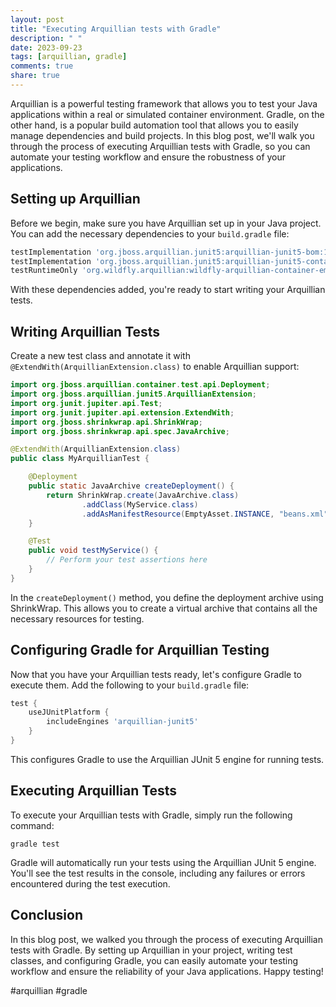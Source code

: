 ```yaml
---
layout: post
title: "Executing Arquillian tests with Gradle"
description: " "
date: 2023-09-23
tags: [arquillian, gradle]
comments: true
share: true
---
```


Arquillian is a powerful testing framework that allows you to test your Java applications within a real or simulated container environment. Gradle, on the other hand, is a popular build automation tool that allows you to easily manage dependencies and build projects. In this blog post, we'll walk you through the process of executing Arquillian tests with Gradle, so you can automate your testing workflow and ensure the robustness of your applications.

## Setting up Arquillian

Before we begin, make sure you have Arquillian set up in your Java project. You can add the necessary dependencies to your `build.gradle` file:

```groovy
testImplementation 'org.jboss.arquillian.junit5:arquillian-junit5-bom:1.0.0.Alpha5'
testImplementation 'org.jboss.arquillian.junit5:arquillian-junit5-container:1.0.0.Alpha5'
testRuntimeOnly 'org.wildfly.arquillian:wildfly-arquillian-container-embedded:2.2.0.Final'
```

With these dependencies added, you're ready to start writing your Arquillian tests.

## Writing Arquillian Tests

Create a new test class and annotate it with `@ExtendWith(ArquillianExtension.class)` to enable Arquillian support:

```java
import org.jboss.arquillian.container.test.api.Deployment;
import org.jboss.arquillian.junit5.ArquillianExtension;
import org.junit.jupiter.api.Test;
import org.junit.jupiter.api.extension.ExtendWith;
import org.jboss.shrinkwrap.api.ShrinkWrap;
import org.jboss.shrinkwrap.api.spec.JavaArchive;

@ExtendWith(ArquillianExtension.class)
public class MyArquillianTest {

    @Deployment
    public static JavaArchive createDeployment() {
        return ShrinkWrap.create(JavaArchive.class)
                .addClass(MyService.class)
                .addAsManifestResource(EmptyAsset.INSTANCE, "beans.xml");
    }

    @Test
    public void testMyService() {
        // Perform your test assertions here
    }
}
```

In the `createDeployment()` method, you define the deployment archive using ShrinkWrap. This allows you to create a virtual archive that contains all the necessary resources for testing.

## Configuring Gradle for Arquillian Testing

Now that you have your Arquillian tests ready, let's configure Gradle to execute them. Add the following to your `build.gradle` file:

```groovy
test {
    useJUnitPlatform {
        includeEngines 'arquillian-junit5'
    }
}
```

This configures Gradle to use the Arquillian JUnit 5 engine for running tests.

## Executing Arquillian Tests

To execute your Arquillian tests with Gradle, simply run the following command:

```
gradle test
```

Gradle will automatically run your tests using the Arquillian JUnit 5 engine. You'll see the test results in the console, including any failures or errors encountered during the test execution.

## Conclusion

In this blog post, we walked you through the process of executing Arquillian tests with Gradle. By setting up Arquillian in your project, writing test classes, and configuring Gradle, you can easily automate your testing workflow and ensure the reliability of your Java applications. Happy testing!

#arquillian #gradle
